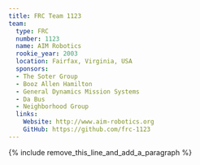 ```yaml
---
title: FRC Team 1123
team:
  type: FRC
  number: 1123
  name: AIM Robotics
  rookie_year: 2003
  location: Fairfax, Virginia, USA
  sponsors:
  - The Soter Group
  - Booz Allen Hamilton
  - General Dynamics Mission Systems
  - Da Bus
  - Neighborhood Group
  links:
    Website: http://www.aim-robotics.org
    GitHub: https://github.com/frc-1123
---
```


{% include remove_this_line_and_add_a_paragraph %}